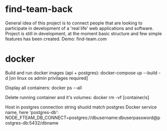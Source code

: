 # find-team-back

General idea of this project is to connect people that are looking to participate in development of a 'real life' web applications and software.
Project is still in development, at the moment basic structure and few simple features has been created.
Demo:
find-team.com

# docker

Build and run docker images (api + postgres):
docker-compose up --build -d
[on linux os admin privilages required]

Display all containers:
docker ps --all

Delete running container and it's volumes:
docker rm -vf [container/s]

Host in postgres connection string shuold match postgres Docker service name, here 'postgres-db':
NODE_FTEAM_DB_CONNECT=postgres://dbusername:dbuserpassword@postgres-db:5432/dbname
